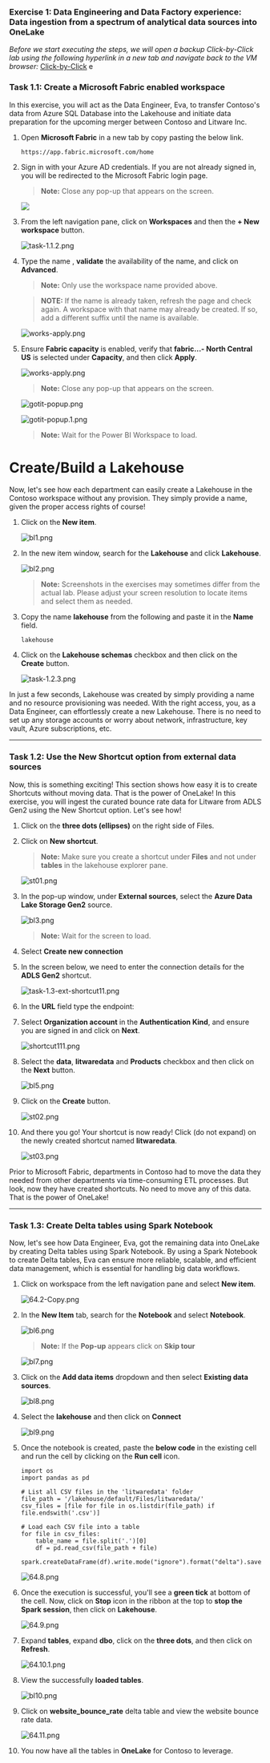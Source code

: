 
### Exercise 1: Data Engineering and Data Factory experience: Data ingestion from a spectrum of analytical data sources into OneLake

*Before we start executing the steps, we will open a backup Click-by-Click lab using the following hyperlink in a new tab and navigate back to the VM browser:* [Click-by-Click](https://regale.cloud/microsoft/play/3781/modern-analytics-with-microsoft-fabrikam-copilot-and-azure-databricks-dream-lab-#/0/0)
e

### Task 1.1: Create a Microsoft Fabric enabled workspace

In this exercise, you will act as the Data Engineer, Eva, to transfer Contoso's data from Azure SQL Database into the Lakehouse and initiate data preparation for the upcoming merger between Contoso and Litware Inc.

1. Open **Microsoft Fabric** in a new tab by copy pasting the below link.

   ```BASH
   https://app.fabric.microsoft.com/home
   ```

2. Sign in with your Azure AD credentials. If you are not already signed in, you will be redirected to the Microsoft Fabric login page.

   >**Note:** Close any pop-up that appears on the screen.

    ![](media/image%20(5).png)

3. From the left navigation pane, click on **Workspaces** and then the **+ New workspace** button.

	![task-1.1.2.png](media/task-1.1.2.png)

4. Type the name **<inject key= "WorkspaceName" enableCopy="true"/>**, **validate** the availability of the name, and click on **Advanced**.

   >**Note:** Only use the workspace name provided above.

   >**NOTE:** If the name **<inject key= "WorkspaceName" enableCopy="false"/>** is already taken, refresh the page and check again. A workspace with that name may already be created. If so, add a different suffix until the name is available.

    ![works-apply.png](media/workspace01.png)

5. Ensure **Fabric capacity** is enabled, verify that **fabric...- North Central US** is selected under **Capacity**, and then click **Apply**.

    ![works-apply.png](media/workspace02.png)

   >**Note:** Close any pop-up that appears on the screen.

   ![gotit-popup.png](media/gotit-popup.png)

   ![gotit-popup.1.png](media/gotit-popup.1.png)

   >**Note:** Wait for the Power BI Workspace to load.


# Create/Build a Lakehouse

Now, let's see how each department can easily create a Lakehouse in the Contoso workspace without any provision. They simply provide a name, given the proper access rights of course!

1. Click on the **New item**.

    ![bl1.png](media/bl1.png)

2. In the new item window, search for the **Lakehouse** and click **Lakehouse**.

    ![bl2.png](media/bl2.png)

    >**Note:** Screenshots in the exercises may sometimes differ from the actual lab. Please adjust your screen resolution to locate items and select them as needed.

3. Copy the name **lakehouse** from the following and paste it in the **Name** field.
    ```
    lakehouse
    ```
4. Click on the **Lakehouse schemas** checkbox and then click on the **Create** button.

    ![task-1.2.3.png](media/task-1.2.3.png)

In just a few seconds, Lakehouse was created by simply providing a name and no resource provisioning was needed. With the right access, you, as a Data Engineer, can effortlessly create a new Lakehouse. There is no need to set up any storage accounts or worry about network, infrastructure, key vault, Azure subscriptions, etc.

---

### Task 1.2: Use the New Shortcut option from external data sources

Now, this is something exciting! This section shows how easy it is to create Shortcuts without moving data. That is the power of OneLake! In this exercise, you will ingest the curated bounce rate data for Litware from ADLS Gen2 using the New Shortcut option. Let's see how!

1. Click on the **three dots (ellipses)** on the right side of Files.

2. Click on **New shortcut**.

    >**Note:** Make sure you create a shortcut under **Files** and not under **tables** in the lakehouse explorer pane.

    ![st01.png](media/st01.png)

3. In the pop-up window, under **External sources**, select the **Azure Data Lake Storage Gen2** source.

    ![bl3.png](media/task-1.3-ext-shortcut4.png)

    >**Note:** Wait for the screen to load.

4. Select **Create new connection**
5. In the screen below, we need to enter the connection details for the **ADLS Gen2** shortcut.

    ![task-1.3-ext-shortcut11.png](media/task-1.3-ext-shortcut-11u.png)

6. In the **URL** field type the endpoint: **<inject key= "storageEndpoint" enableCopy="true"/>**

7. Select **Organization account** in the **Authentication Kind**, and ensure you are signed in and click on **Next**.

    ![shortcut111.png](media/task-1.3-ext-shortcut-111u.png)

8.  Select the **data**, **litwaredata** and **Products** checkbox and then click on the **Next** button.

    ![bl5.png](media/bl5.png)

9. Click on the **Create** button.

    ![st02.png](media/st02.png)

10. And there you go! Your shortcut is now ready! Click (do not expand) on the newly created shortcut named **litwaredata**.

    ![st03.png](media/st03.png)

Prior to Microsoft Fabric, departments in Contoso had to move the data they needed from other departments via time-consuming ETL processes. But look, now they have created shortcuts. No need to move any of this data. That is the power of OneLake!

---

### Task 1.3: Create Delta tables using Spark Notebook

Now, let's see how Data Engineer, Eva, got the remaining data into OneLake by creating Delta tables using Spark Notebook. By using a Spark Notebook to create Delta tables, Eva can ensure more reliable, scalable, and efficient data management, which is essential for handling big data workflows.

1. Click on **<inject key="WorkspaceName" enableCopy="false"/>** workspace from the left navigation pane and select **New item**.

    ![64.2-Copy.png](media/64.2.png)

2. In the **New Item** tab, search for the **Notebook** and select **Notebook**.

    ![bl6.png](media/bl6.png)

    >**Note:**  If the **Pop-up** appears click on **Skip tour**

    ![bl7.png](media/bl7.png)

3. Click on the **Add data items** dropdown and then select **Existing data sources**.

    ![bl8.png](media/bl8.png)

4. Select the **lakehouse** and then click on **Connect**

    ![bl9.png](media/bl9.png)

5. Once the notebook is created, paste the **below code** in the existing cell and run the cell by clicking on the **Run cell** icon.

    ```
    import os
    import pandas as pd
 
    # List all CSV files in the 'litwaredata' folder
    file_path = '/lakehouse/default/Files/litwaredata/'
    csv_files = [file for file in os.listdir(file_path) if file.endswith('.csv')]
 
    # Load each CSV file into a table
    for file in csv_files:
        table_name = file.split('.')[0]
        df = pd.read_csv(file_path + file)
        spark.createDataFrame(df).write.mode("ignore").format("delta").saveAsTable(table_name)
    ```

    ![64.8.png](media/64.8.png)

6. Once the execution is successful, you'll see a **green tick** at bottom of the cell. Now, click on **Stop** icon in the ribbon at the top to **stop the Spark session**, then click on **Lakehouse**.

    ![64.9.png](media/64.9.png)

7. Expand **tables**, expand **dbo**, click on the **three dots**, and then click on **Refresh**. 

    ![64.10.1.png](media/64.10.1.png)

8. View the successfully **loaded tables**.

    ![bl10.png](media/bl10.png)

9. Click on **website_bounce_rate** delta table and view the website bounce rate data.

    ![64.11.png](media/64.11.png)

10. You now have all the tables in **OneLake** for Contoso to leverage.

